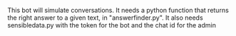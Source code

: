 This bot will simulate conversations. 
It needs a python function that returns the right answer to a given text, in "answerfinder.py".
It also needs sensibledata.py with the token for the bot and the chat id for the admin
